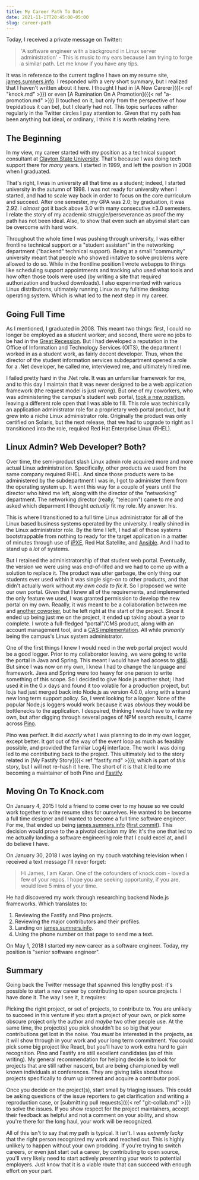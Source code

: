 ```yaml
---
title: My Career Path To Date
date: 2021-11-17T20:45:00-05:00
slug: career-path
---
```


Today, I received a private message on Twitter:

> 'A software engineer with a background in Linux server administration' - This
> is music to my ears because I am trying to forge a similar path. Let me know
> if you have any tips.

It was in reference to the current tagline I have on my resume site,
[james.sumners.info](https://james.sumners.info/). I responded with a very short
summary, but I realized that I haven't written about it here. I thought I had in
[A New Carerer]({{< ref "knock.md" >}}) or even [A Rumination On A
Promotion]({{< ref "a-promotion.md" >}}) (I touched on it, but only from the
perspective of how trepidatious it can be), but I clearly had not. This topic
surfaces rather regularly in the Twitter circles I pay attention to. Given that
my path has been anything but ideal, or ordinary, I think it is worth relating
here.

## The Beginning

In my view, my career started with my position as a technical support consultant
at [Clayton State University](https://clayton.edu). That's because I was doing
tech support there for _many_ years. I started in 1999, and left the position in
2008 when I graduated.

That's right, I was in university all that time as a student; indeed, I started
university in the autumn of 1998. I was not ready for university when I started,
and had to scale way back in order to focus on the core curriculum and succeed.
After one semester, my GPA was 2.0; by graduation, it was 2.92. I _almost_ got
it back above 3.0 with many consecutive ≥3.0 semesters. I relate the story of my
academic struggle/perseverance as proof the my path has not been ideal. Also, to
show that even such an abysmal start can be overcome with hard work.

Throughout the whole time I was pushing through university, I was either
frontline technical support or a "student assistant" in the networking
department ("backend" technical support). Being at a small "community"
university meant that people who showed initative to solve problems were allowed
to do so. While in the frontline position I wrote webapps to things like
scheduling support appointments and tracking who used what tools and how often
those tools were used (by writing a site that required authorization and tracked
downloads). I also experimented with various Linux distributions, ultimately
running Linux as my fulltime desktop operating system. Which is what led to the
next step in my career.

## Going Full Time

As I mentioned, I graduated in 2008. This meant two things: first, I could no
longer be employed as a student worker; and second, there were no jobs to be had
in the [Great Recession](https://en.wikipedia.org/wiki/Great_Recession). But I
had developed a reputation in the Office of Information and Technology Services
(OITS), the department I worked in as a student work, as fairly decent
developer. Thus, when the director of the student information services
subdepartment opened a role for a .Net developer, he called me, interviewed me,
and ultimately hired me.

I failed pretty hard in the .Net role. It was an unfamiliar framework for me,
and to this day I maintain that it was never designed to be a web application
framework (the request model is just _wrong_). But one of my coworkers, who was
administering the campus's student web portal, [took a new position][mrfrosti],
leaving a different role open that I was able to fill. This role was
techinically an application administrator role for a proprietary web portal
product, but it grew into a niche Linux administrator role. Originally the
product was only certified on Solaris, but the next release, that we had to
upgrade to right as I transitioned into the role, required Red Hat Enterprise
Linux (RHEL).

[mrfrosti]:
https://web.archive.org/web/20210128154051/https://mrfrosti.com/2010/03/09/last-week-at-clayton-state/

## Linux Admin? Web Developer? Both?

Over time, the semi-product slash Linux admin role acquired more and more actual
Linux administration. Specifically, other products we used from the same company
required RHEL. And since those products were to be administered by the
subdepartment I was in, I got to administer them from the operating system up.
It went this way for a couple of years until the director who hired me left,
along with the director of the "networking" department. The networking director
(really, "telecom") came to me and asked which deparment I thought _actually_
fit my role. My answer: his.

This is where I transitioned to a full time Linux administrator for all of the
Linux based business systems operated by the university. I really shined in the
Linux administrator role. By the time I left, I had all of those systems
bootstrappable from nothing to ready for the target application in a matter of
minutes through use of [iPXE](https://ipxe.org), Red Hat Satellite, and
[Ansible](https://en.wikipedia.org/wiki/Ansible_(software)). And I had to stand
up a _lot_ of systems.

But I retained the administratorship of that student web portal. Eventually, the
version we were using was end-of-lifed and we had to come up with a solution to
replace it. The product was utter garbage, the only thing our students ever used
within it was single sign-on to other products, and that didn't actually work
without _my own code to fix it_. So I proposed we write our own portal. Given
that I knew all of the requirements, and implemented the only feature we used, I
was granted permission to develop the new portal on my own. Reaally, it was
meant to be a collaboration between me and [another
coworker](https://caseyscarborough.com), but he left right at the start of the
project. Since it ended up being just me on the project, it ended up taking
about a year to complete. I wrote a full-fledged "portal"/CMS product, along
with an account management tool, and a [CAS
implementation](https://github.com/jscas). All while _primarily_ being the
campus's Linux system administrator.

One of the first things I knew I would need in the web portal project would be a
good logger. Prior to my collaborator leaving, we were going to write the portal
in Java and Spring. This meant I would have had access to
[slf4j](http://www.slf4j.org). But since I was now on my own, I knew I had to
change the language and framework. Java and Spring were too heavy for one person
to write something of this scope. So I decided to give Node.js another shot; I
had used it in the 0.x days and found it too volatile for a production project,
but Io.js had just merged back into Node.js as version 4.0.0, along with a brand
new long term support policy. So, I went looking for a logger. None of the
popular Node.js loggers would work because it was _obvious_ they would be
bottlenecks to the application. I despaired, thinking I would have to write my
own, but after digging through several pages of NPM search results, I came
across [Pino](https://github.com/pinojs/pino).

Pino was perfect. It did _exactly_ what I was planning to do in my own logger,
except better. It got out of the way of the event loop as much as feasibly
possible, and provided the familiar Log4j interface. The work I was doing led to
me contributing back to the project. This ultimately led to the story related in
[My Fastify Story]({{< ref "fastify.md" >}}); which is part of _this_ story, but
I will not re-hash it here. The short of it is that it led to me becoming a
maintainer of both Pino and [Fastify](https://github.com/fastify/fastify).

## Moving On To Knock.com

On January 4, 2015 I told a friend to come over to my house so we could work
together to write resume sites for ourselves. He wanted to be become a full time
designer and I wanted to become a full time software engineer. For me, that
ended up being [james.sumners.info][resume] ([first
commit](https://github.com/jsumners/jsumners.github.io/commit/1fb6697a4d21584948293cf01620eadcb83bbbd9)).
This decision would prove to the a pivotal decision my life: it's the one that
led to me actually landing a software engineering role that I could excel at,
and I do believe I have.

On January 30, 2018 I was laying on my couch watching television when I received
a text message I'll never forget:

> Hi James, I am Karan. One of the cofounders of knock.com - loved a few of your
> repos. I hope you are seeking opportunity, if you are, would love 5 mins of
> your time.

He had discovered my work through researching backend Node.js frameworks. Which
translates to:

1. Reviewing the Fastify and Pino projects.
2. Reviewing the major contributors and their profiles.
3. Landing on [james.sumners.info][resume].
4. Using the phone number on that page to send me a text.

On May 1, 2018 I started my new career as a software engineer. Today, my
position is "senior software engineer".

[resume]: https://james.sumners.info

## Summary

Going back the Twitter message that spawned this lengthy post: it's possible to
start a new career by contributing to open source projects. I have done it. The
way I see it, it requires:

Picking the right project, or set of projects, to contribute to. You are
unlikely to succeed in this venture if you start a project of your own, or pick
some obscure project only the author and _maybe_ two other people use. At the
same time, the project(s) you pick shouldn't be so big that your contributions
get lost in the noise. You _must_ be interested in the projects, as it will show
through in your work and your long term commitment. You could pick some big
project like React, but you'll have to work extra hard to gain recognition. Pino
and Fastify are still excellent candidates (as of this writing). My general
recommendation for helping decide is to look for projects that are still rather
nascent, but are being championed by well known individuals at conferences. They
are giving talks about those projects specifically to drum up interest and
acquire a contributor pool.

Once you decide on the project(s), start small by triaging issues. This could be
asking questions of the issue reporters to get clarification and writing a
reproduction case, or [submitting pull requests]({{< ref "git-collab.md" >}}) to
solve the issues. If you show respect for the project maintainers, accept their
feedback as helpful and not a comment on your ability, and show you're there for
the long haul, your work will be recognized.

All of this isn't to say that my path is typical. It isn't. I was _extremly
lucky_ that the right person recognized my work and reached out. This is highly
unlikely to happen without your own prodding. If you're trying to switch
careers, or even just start out a career, by contributing to open source, you'll
very likely need to start actively presenting your work to potential employers.
Just know that it is a viable route that can succeed with enough effort on your
part.

